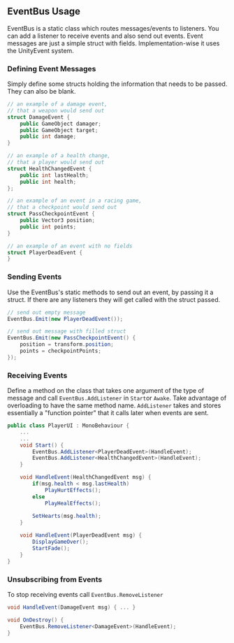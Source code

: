 ## EventBus Usage
EventBus is a static class which routes messages/events to listeners. You can add a listener to receive events and also send out events. Event messages are just a simple struct with fields. Implementation-wise it uses the UnityEvent system.

### Defining Event Messages
Simply define some structs holding the information that needs to be passed. They can also be blank.
```c#
// an example of a damage event,
// that a weapon would send out
struct DamageEvent {
	public GameObject damager;
	public GameObject target;
	public int damage;
}

// an example of a health change,
// that a player would send out
struct HealthChangedEvent {
	public int lastHealth;
	public int health;
};

// an example of an event in a racing game,
// that a checkpoint would send out
struct PassCheckpointEvent {
	public Vector3 position;
	public int points;
}

// an example of an event with no fields
struct PlayerDeadEvent {
}
```
### Sending Events
Use the EventBus's static methods to send out an event, by passing it a struct. If there are any listeners they will get called with the struct passed.
```c#
// send out empty message
EventBus.Emit(new PlayerDeadEvent());

// send out message with filled struct
EventBus.Emit(new PassCheckpointEvent() {
	position = transform.position;
	points = checkpointPoints;
});
```
### Receiving Events
Define a method on the class that takes one argument of the type of message and call `EventBus.AddListener` in `Start`or `Awake`. Take advantage of overloading to have the same method name. `AddListener` takes and stores essentially a "function pointer" that it calls later when events are sent.
```c#
public class PlayerUI : MonoBehaviour {
	...
	...
	void Start() {
		EventBus.AddListener<PlayerDeadEvent>(HandleEvent);
		EventBus.AddListener<HealthChangedEvent>(HandleEvent);
	}

	void HandleEvent(HealthChangedEvent msg) {
		if(msg.health < msg.lastHealth)
			PlayHurtEffects();
		else
			PlayHealEffects();
		
		SetHearts(msg.health);		
	}	

	void HandleEvent(PlayerDeadEvent msg) {
		DisplayGameOver();
		StartFade();
	}
}
```
### Unsubscribing from Events
To stop receiving events call `EventBus.RemoveListener`
```c#
void HandleEvent(DamageEvent msg) { ... }

void OnDestroy() {
	EventBus.RemoveListener<DamageEvent>(HandleEvent);
}
```
